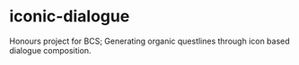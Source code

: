 # iconic-dialogue
Honours project for BCS; Generating organic questlines through icon based dialogue composition.
